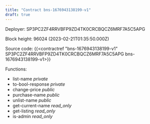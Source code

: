 ```yaml
---
title: "Contract bns-1676943138199-v1"
draft: true
---
```

Deployer: SP3PC2ZF4RRVBFP9ZD4TK0CRCBQCZ6MRF7A5C5APG


 



Block height: 96024 (2023-02-21T01:35:50.000Z)

Source code: {{<contractref "bns-1676943138199-v1" SP3PC2ZF4RRVBFP9ZD4TK0CRCBQCZ6MRF7A5C5APG bns-1676943138199-v1>}}

Functions:

* list-name _private_
* to-bool-response _private_
* change-price _public_
* purchase-name _public_
* unlist-name _public_
* get-current-name _read_only_
* get-listing _read_only_
* is-admin _read_only_
